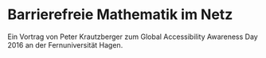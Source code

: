 # Barrierefreie Mathematik im Netz

Ein Vortrag von Peter Krautzberger zum Global Accessibility Awareness Day 2016 an der Fernuniversität Hagen.

